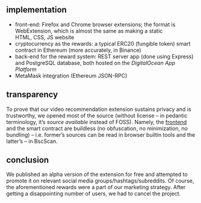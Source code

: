 ## implementation

- front-end: Firefox and Chrome browser extensions; the format is WebExtension, which is almost the same as making a static HTML, CSS, JS website
- cryptocurrency as the rewards: a typical ERC20 (fungible token) smart contract in Ethereum (more accurately, in Binance)
- back-end for the reward system: REST server app (done using Express) and PostgreSQL database, both hosted on the *DigitalOcean App Platform*
- MetaMask integration (Ethereum JSON-RPC)

## transparency

To prove that our video recommendation extension sustains privacy and is trustworthy, we opened most of the source (without license – in pedantic terminology, it’s *source available* instead of FOSS). Namely, the [frontend](https://github.com/dogfuntom/REEE) and the smart contract are buildless (no obfuscation, no minimization, no bundling) – i.e. former’s sources can be read in browser builtin tools and the latter’s – in BscScan.

## conclusion

We published an alpha version of the extension for free and attempted to promote it on relevant social media groups/hashtags/subreddits. Of course, the aforementioned rewards were a part of our marketing strategy. After getting a disappointing number of users, we had to cancel the project.
